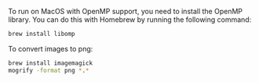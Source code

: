 To run on MacOS with OpenMP support, you need to install the OpenMP library. You can do this with Homebrew by running the following command:
```bash
brew install libomp
```

To convert images to png:
```bash
brew install imagemagick
mogrify -format png *.*
```